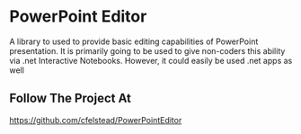 # PowerPoint Editor
A library to used to provide basic editing capabilities of PowerPoint presentation. It is primarily going to be used to give non-coders this ability via .net Interactive Notebooks. However, it could easily be used .net apps as well

## Follow The Project At
https://github.com/cfelstead/PowerPointEditor
